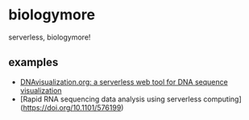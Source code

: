 # biologymore
serverless, biologymore!

## examples
- [DNAvisualization.org: a serverless web tool for DNA sequence visualization](https://www.ncbi.nlm.nih.gov/pmc/articles/PMC6602497/)
- [Rapid RNA sequencing data analysis using serverless computing] (https://doi.org/10.1101/576199)
